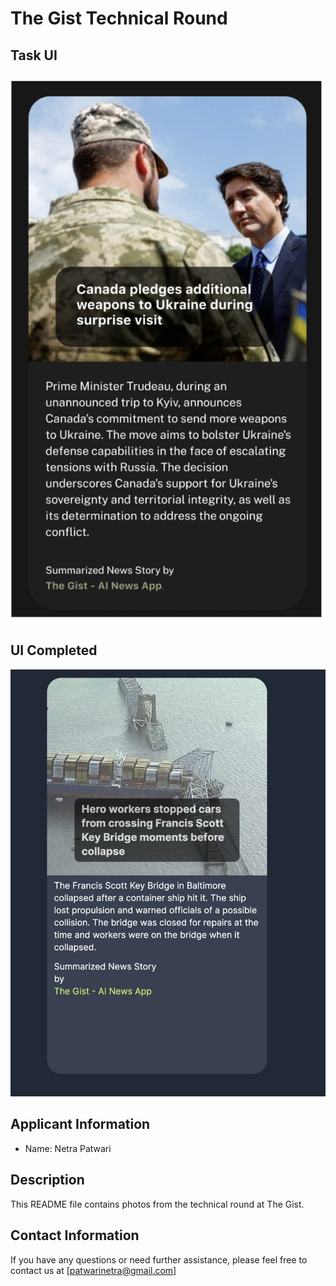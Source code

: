 # The Gist Technical Round

## Task UI
![Photo 1](https://github.com/netra-patwari/gist-technical-interview/blob/main/public/task.png)


## UI Completed
![Photo 2](https://github.com/netra-patwari/gist-technical-interview/blob/main/public/screendone.png)

## Applicant Information
- Name: Netra Patwari

## Description
This README file contains photos from the technical round at The Gist. 

## Contact Information
If you have any questions or need further assistance, please feel free to contact us at [patwarinetra@gmail.com]
